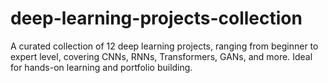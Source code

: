 # deep-learning-projects-collection
A curated collection of 12 deep learning projects, ranging from beginner to expert level, covering CNNs, RNNs, Transformers, GANs, and more. Ideal for hands-on learning and portfolio building.
